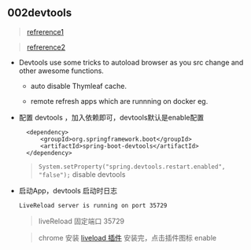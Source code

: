 ## 002devtools

> [refrerence1](https://spring.io/blog/2015/06/17/devtools-in-spring-boot-1-3)

> [refrerence2](http://docs.spring.io/spring-boot/docs/current-SNAPSHOT/reference/html/using-boot-devtools.html#using-boot-devtools-restart-additional-paths)


- Devtools use some tricks to autoload browser as you src change and other awesome functions.
    
    - auto disable Thymleaf cache.
    
    - remote refresh apps which are runnning on docker eg. 
    

- 配置 devtools ，加入依赖即可，devtools默认是enable配置

        <dependency>
            <groupId>org.springframework.boot</groupId>
            <artifactId>spring-boot-devtools</artifactId>
        </dependency>
        
    > `System.setProperty("spring.devtools.restart.enabled", "false");` disable devtools

- 启动App，devtools 启动时日志 

    `LiveReload server is running on port 35729`
    
    > liveReload 固定端口 35729
    
    > chrome 安装 [liveload 插件](https://chrome.google.com/webstore/detail/livereload/jnihajbhpnppcggbcgedagnkighmdlei) 安装完，点击插件图标 enable
    
    

